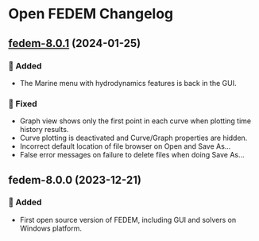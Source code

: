 <!---
  SPDX-FileCopyrightText: 2023 SAP SE

  SPDX-License-Identifier: Apache-2.0

  This file is part of FEDEM - https://openfedem.org
--->

# Open FEDEM Changelog

## [fedem-8.0.1] (2024-01-25)

### :rocket: Added

- The Marine menu with hydrodynamics features is back in the GUI.

### :bug: Fixed

- Graph view shows only the first point in each curve when plotting time history results.
- Curve plotting is deactivated and Curve/Graph properties are hidden.
- Incorrect default location of file browser on Open and Save As...
- False error messages on failure to delete files when doing Save As...

## fedem-8.0.0 (2023-12-21)

### :rocket: Added

- First open source version of FEDEM, including GUI and solvers on Windows platform.

[fedem-8.0.1]: https://github.com/SAP/fedem-gui/compare/fedem-8.0.0...fedem-8.0.1
